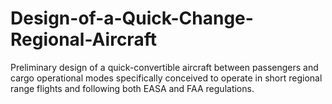 # Design-of-a-Quick-Change-Regional-Aircraft
Preliminary design of a quick-convertible aircraft between passengers and cargo operational modes
specifically conceived to operate in short regional range flights and following both EASA and FAA regulations.
